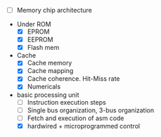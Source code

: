 - [ ] Memory chip architecture

- Under ROM
	- [x] EPROM
	- [x] EEPROM
	- [x] Flash mem

- Cache
	- [x] Cache memory
	- [x] Cache mapping
	- [x] Cache coherence. Hit-Miss rate
	- [x] Numericals

- basic processing unit
	- [ ] Instruction execution steps
	- [ ] Single bus organization, 3-bus organization
	- [ ] Fetch and execution of asm code
	- [x] hardwired + microprogrammed control